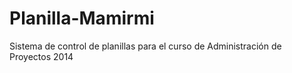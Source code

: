 Planilla-Mamirmi
================

Sistema de control de planillas para el curso de Administración de Proyectos 2014
